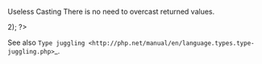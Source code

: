 Useless Casting
There is no need to overcast returned values.

<?php

// trim always returns a string : cast is useless
$a = (string) trim($b);

// strpos doesn't always returns an integer : cast is useful
$a = (boolean) strpos($b, $c);

// comparison don't need casting, nor parenthesis
$c = (bool) ($b > 2);

?>

See also `Type juggling <http://php.net/manual/en/language.types.type-juggling.php>`_.
